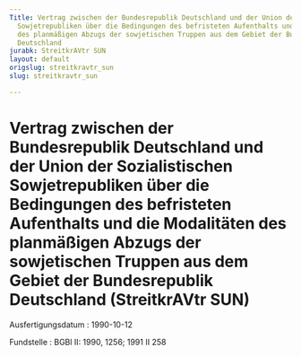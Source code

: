 ```yaml
---
Title: Vertrag zwischen der Bundesrepublik Deutschland und der Union der Sozialistischen
  Sowjetrepubliken über die Bedingungen des befristeten Aufenthalts und die Modalitäten
  des planmäßigen Abzugs der sowjetischen Truppen aus dem Gebiet der Bundesrepublik
  Deutschland
jurabk: StreitkrAVtr SUN
layout: default
origslug: streitkravtr_sun
slug: streitkravtr_sun

---
```


# Vertrag zwischen der Bundesrepublik Deutschland und der Union der Sozialistischen Sowjetrepubliken über die Bedingungen des befristeten Aufenthalts und die Modalitäten des planmäßigen Abzugs der sowjetischen Truppen aus dem Gebiet der Bundesrepublik Deutschland (StreitkrAVtr SUN)

Ausfertigungsdatum
:   1990-10-12

Fundstelle
:   BGBl II: 1990, 1256; 1991 II 258


